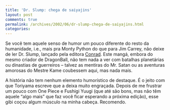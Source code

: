 ```yaml
---
title: 'Dr. Slump: chega de saiyajins'
layout: post
comments: true
permalink: /archives/2002/06/dr-slump-chega-de-saiyajins.html
categories:
---
```

Se você tem aquele senso de humor um pouco diferente do resto da humanidade, i.e., mais pra Monty Python do que para Jim Carrey, não deixe de ler Dr. Slump, lançado pela editora <a href=http://www.conradeditora.com.br >Conrad</a>. Este mangá, embora do mesmo criador de DragonBall, não tem nada a ver com batalhas planetárias ou dinastias de guerreiros &#8211; talvez as mentiras do Mr. Satan ou as aventuras amorosas do Mestre Kame coubessem aqui, mas nada mais.

A história não tem nenhum elemento humorístico de destaque. É o jeito com que Toriyama escreve que a deixa muito engraçada. Depois de me frustrar um pouco com One Piece e Fushigi Yuugi (que até são bons, mas não têm aquele &#8220;algo mais&#8221; que faz você ficar esperando a próxima edição), esse gibi coçou algum músculo na minha cabeça. Recomendo.